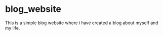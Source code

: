 # blog_website

This is a simple blog website where i have created a blog about myself and my life.
